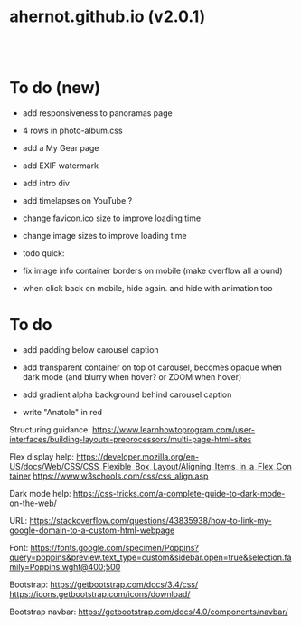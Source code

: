 # ahernot.github.io (v2.0.1)

<br><br>

# To do (new)
* add responsiveness to panoramas page
* 4 rows in photo-album.css
* add a My Gear page
* add EXIF watermark
* add intro div
* add timelapses on YouTube ?
* change favicon.ico size to improve loading time
* change image sizes to improve loading time

* todo quick:
* fix image info container borders on mobile (make overflow all around)
* when click back on mobile, hide again. and hide with animation too


# To do
* add padding below carousel caption
* add transparent container on top of carousel, becomes opaque when dark mode (and blurry when hover? or ZOOM when hover)
* add gradient alpha background behind carousel caption

* write "Anatole" in red

Structuring guidance:
https://www.learnhowtoprogram.com/user-interfaces/building-layouts-preprocessors/multi-page-html-sites

Flex display help:
https://developer.mozilla.org/en-US/docs/Web/CSS/CSS_Flexible_Box_Layout/Aligning_Items_in_a_Flex_Container
https://www.w3schools.com/css/css_align.asp

Dark mode help:
https://css-tricks.com/a-complete-guide-to-dark-mode-on-the-web/

URL:
https://stackoverflow.com/questions/43835938/how-to-link-my-google-domain-to-a-custom-html-webpage

Font:
https://fonts.google.com/specimen/Poppins?query=poppins&preview.text_type=custom&sidebar.open=true&selection.family=Poppins:wght@400;500

Bootstrap:
https://getbootstrap.com/docs/3.4/css/
https://icons.getbootstrap.com/icons/download/

Bootstrap navbar:
https://getbootstrap.com/docs/4.0/components/navbar/
